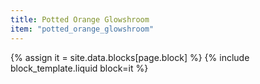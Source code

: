 ```yaml
---
title: Potted Orange Glowshroom
item: "potted_orange_glowshroom"
---
```


{% assign it = site.data.blocks[page.block] %}
{% include block_template.liquid block=it %}

